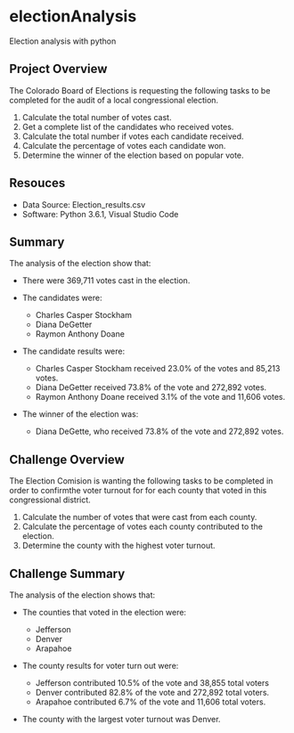 # electionAnalysis
Election analysis with python

## Project Overview
The Colorado Board of Elections is requesting the following tasks to be completed for the audit of a local congressional election.<br/>
1. Calculate the total number of votes cast.<br/>
2. Get a complete list of the candidates who received votes.<br/>
3. Calculate the total number if votes each candidate received.<br/>
4. Calculate the percentage of votes each candidate won.<br/>
5. Determine the winner of the election based on popular vote.<br/>

## Resouces
- Data Source: Election_results.csv<br/>
-	Software: Python 3.6.1, Visual Studio Code<br/>

## Summary
The analysis of the election show that:<br/>

- There were 369,711 votes cast in the election.<br/>

- The candidates were:
  - Charles Casper Stockham
  - Diana DeGetter
  - Raymon Anthony Doane
  
- The candidate results were:<br/>
  - Charles Casper Stockham received 23.0% of the votes and 85,213 votes.<br/>
  - Diana DeGetter received 73.8% of the vote and 272,892 votes.<br/>
  - Raymon Anthony Doane received 3.1% of the vote and 11,606 votes.<br/>
  
- The winner of the election was:<br/>
  - Diana DeGette, who received 73.8% of the vote and 272,892 votes.<br/>
  

## Challenge Overview
The Election Comision is wanting the following tasks to be completed in order to confirmthe voter turnout for for each county that voted in this congressional district.

1. Calculate the number of votes that were cast from each county.<br/>
2. Calculate the percentage of votes each county contributed to the election.<br/>
3. Determine the county with the highest voter turnout.<br/>

## Challenge Summary
The analysis of the election shows that:<br/>

- The counties that voted in the election were:<br/>
  - Jefferson<br/>
  - Denver<br/>
  - Arapahoe<br/>
  
- The county results for voter turn out were:<br/>
  - Jefferson contributed 10.5% of the vote and 38,855 total voters<br/>
  - Denver contributed 82.8% of the vote and 272,892 total voters.<br/>
  - Arapahoe contributed 6.7% of the vote and 11,606 total voters.<br/>
  
-	The county with the largest voter turnout was Denver.<br/> 
